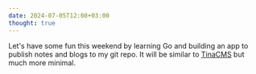 ```yaml
---
date: 2024-07-05T12:08+03:00
thought: true
---
```


Let's have some fun this weekend by learning Go and building an app to publish
notes and blogs to my git repo. It will be similar to
[TinaCMS](https://tina.io/) but much more minimal.

